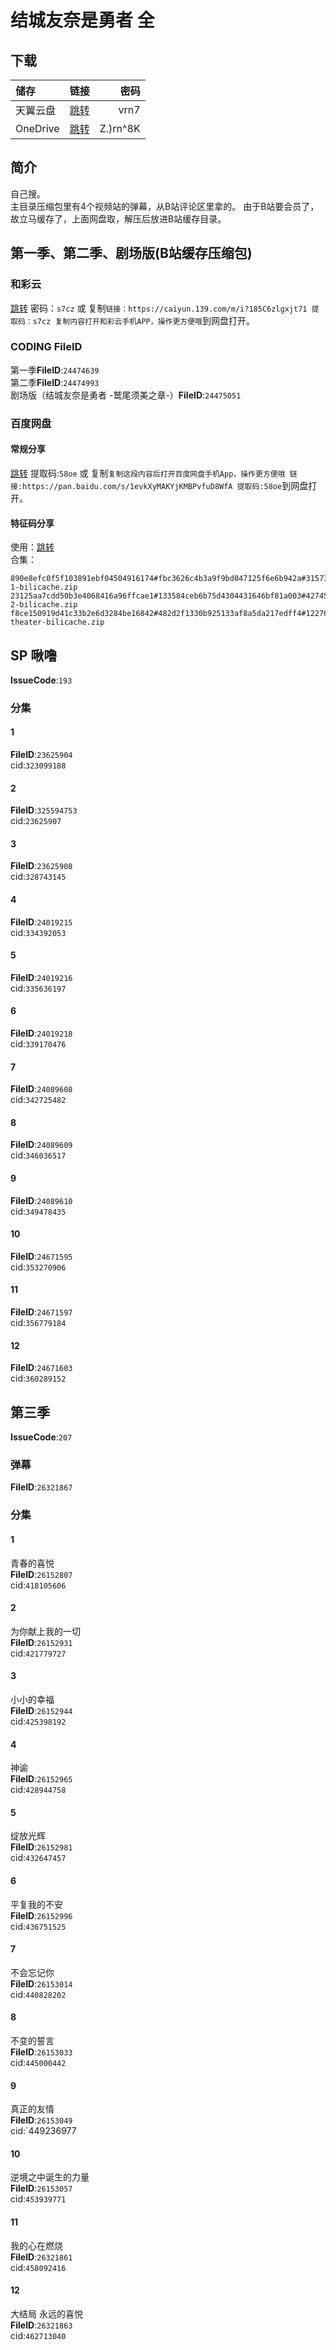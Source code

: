# 结城友奈是勇者 全

## 下载

储存 | 链接 | 密码
:----------- | :-----------: | -----------:
 天翼云盘 | [跳转](https://cloud.189.cn/t/uYJveuaMfE73) | vrn7
 OneDrive | [跳转](https://xrzcloud-my.sharepoint.com/:f:/g/personal/xrz_xrzyun_ml/EkDCC5FV0IJBtiS8kucm2tQB6mfDbJJTx3e3XriAZgEIhw?e=QBUiYS) | Z.)rn^8K

## 简介

自己搜。  
主目录压缩包里有4个视频站的弹幕，从B站评论区里拿的。
由于B站要会员了，故立马缓存了，上面网盘取，解压后放进B站缓存目录。

## 第一季、第二季、剧场版(B站缓存压缩包)

### 和彩云

[跳转](https://caiyun.139.com/m/i?185C6zlgxjt71) 密码：`s7cz` 或 复制`链接：https://caiyun.139.com/m/i?185C6zlgxjt71 提取码：s7cz 复制内容打开和彩云手机APP，操作更方便哦`到网盘打开。  

### CODING FileID

第一季**FileID**:`24474639`  
第二季**FileID**:`24474993`  
剧场版（结城友奈是勇者 -鹫尾须美之章-）**FileID**:`24475051`  

### 百度网盘

#### 常规分享

[跳转](https://pan.baidu.com/s/1evkXyMAKYjKMBPvfuD8WfA) 提取码:`58oe` 或 复制`复制这段内容后打开百度网盘手机App，操作更方便哦 链接:https://pan.baidu.com/s/1evkXyMAKYjKMBPvfuD8WfA 提取码:58oe`到网盘打开。  

#### 特征码分享

使用：[跳转](https://baidu.kinh.cc/?Share_APASS_Parsing)  
合集：  

```
890e8efc0f5f103891ebf04504916174#fbc3626c4b3a9f9bd047125f6e6b942a#3157305540#yuyuyu-1-bilicache.zip
23125aa7cdd50b3e4068416a96ffcae1#133584ceb6b75d4304431646bf81a003#4274588817#yuyuyu-2-bilicache.zip
f8ce150919d41c33b2e6d3284be16842#482d2f1330b925133af8a5da217edff4#1227642330#yuyuyu-theater-bilicache.zip
```

## SP 啾噜

**IssueCode**:`193`  

### 分集

#### 1

**FileID**:`23625904`  
cid:`323099188`  

#### 2

**FileID**:`325594753`  
cid:`23625907`  

#### 3

**FileID**:`23625908`  
cid:`328743145`  

#### 4

**FileID**:`24019215`  
cid:`334392053`  

#### 5

**FileID**:`24019216`  
cid:`335636197`  

#### 6

**FileID**:`24019218`  
cid:`339170476`  

#### 7

**FileID**:`24089608`  
cid:`342725482`  

#### 8

**FileID**:`24089609`  
cid:`346036517`  

#### 9

**FileID**:`24089610`  
cid:`349478435`  

#### 10

**FileID**:`24671595`  
cid:`353270906`  

#### 11

**FileID**:`24671597`  
cid:`356779184`  

#### 12

**FileID**:`24671603`  
cid:`360289152`  

## 第三季

**IssueCode**:`207`  

### 弹幕

**FileID**:`26321867`  

### 分集

#### 1

青春的喜悦  
**FileID**:`26152807`  
cid:`418105606`  

#### 2

为你献上我的一切  
**FileID**:`26152931`  
cid:`421779727`  

#### 3

小小的幸福  
**FileID**:`26152944`  
cid:`425398192`  

#### 4

神谕  
**FileID**:`26152965`  
cid:`428944758`  

#### 5

绽放光辉  
**FileID**:`26152981`  
cid:`432647457`  

#### 6

平复我的不安  
**FileID**:`26152996`  
cid:`436751525`  

#### 7

不会忘记你  
**FileID**:`26153014`  
cid:`440828202`  

#### 8

不变的誓言  
**FileID**:`26153033`  
cid:`445000442`  

#### 9

真正的友情  
**FileID**:`26153049`  
cid:`449236977

#### 10

逆境之中诞生的力量  
**FileID**:`26153057`  
cid:`453939771`  

#### 11

我的心在燃烧  
**FileID**:`26321861`  
cid:`458092416`  

#### 12

大结局 永远的喜悦  
**FileID**:`26321863`  
cid:`462713040`  
